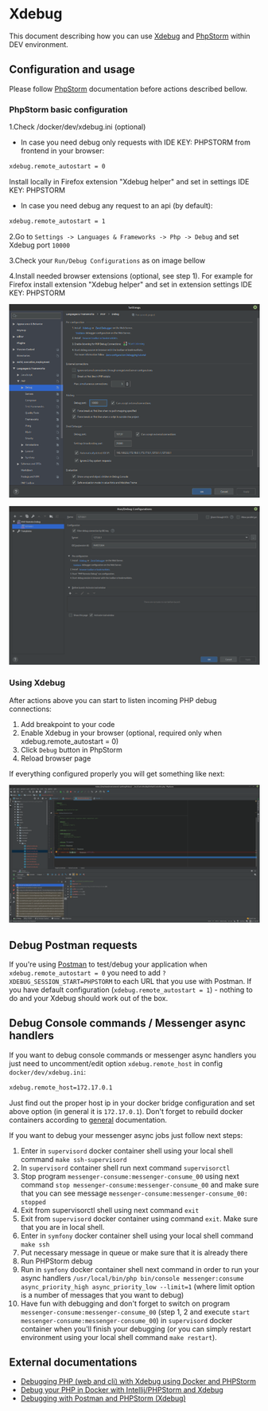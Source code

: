 # Xdebug
This document describing how you can use [Xdebug](https://xdebug.org/) and [PhpStorm](https://www.jetbrains.com/phpstorm/) within DEV environment.

## Configuration and usage
Please follow [PhpStorm](phpstorm.md) documentation before actions described bellow.

### PhpStorm basic configuration
1.Check /docker/dev/xdebug.ini (optional)

- In case you need debug only requests with IDE KEY: PHPSTORM from frontend in your browser:
```bash
xdebug.remote_autostart = 0
```
Install locally in Firefox extension "Xdebug helper" and set in settings IDE KEY: PHPSTORM

- In case you need debug any request to an api (by default):
```bash
xdebug.remote_autostart = 1
```

2.Go to `Settings -> Languages & Frameworks -> Php -> Debug` and set Xdebug port `10000`

3.Check your `Run/Debug Configurations` as on image bellow

4.Install needed browser extensions (optional, see step 1). For example for Firefox install extension "Xdebug helper" and set in extension settings IDE KEY: PHPSTORM

![Basic configuration](images/xdebug_01.png)

![Basic configuration](images/phpstorm_05.png)

### Using Xdebug
After actions above you can start to listen incoming PHP debug connections:

1. Add breakpoint to your code
2. Enable Xdebug in your browser (optional, required only when xdebug.remote_autostart = 0)
3. Click `Debug` button in PhpStorm
4. Reload browser page

If everything configured properly you will get something like next:

![Using Xdebug](images/xdebug_02.png)

## Debug Postman requests
If you're using [Postman](https://www.getpostman.com/) to test/debug your application when `xdebug.remote_autostart = 0` you need to add `?XDEBUG_SESSION_START=PHPSTORM` to each URL
that you use with Postman. If you have default configuration (`xdebug.remote_autostart = 1`) - nothing to do and your Xdebug should work out of the box.

## Debug Console commands / Messenger async handlers
If you want to debug console commands or messenger async handlers you just need to uncomment/edit option `xdebug.remote_host` in config `docker/dev/xdebug.ini`:
```bash
xdebug.remote_host=172.17.0.1
```
Just find out the proper host ip in your docker bridge configuration and set above option (in general it is `172.17.0.1`).
Don't forget to rebuild docker containers according to [general](../readme.md) documentation.

If you want to debug your messenger async jobs just follow next steps:

1. Enter in `supervisord` docker container shell using your local shell command `make ssh-supervisord`
2. In `supervisord` container shell run next command `supervisorctl`
3. Stop program `messenger-consume:messenger-consume_00` using next command `stop messenger-consume:messenger-consume_00` and make sure that you can see message `messenger-consume:messenger-consume_00: stopped`
4. Exit from supervisorctl shell using next command `exit`
5. Exit from `supervisord` docker container using command `exit`. Make sure that you are in local shell.
6. Enter in `symfony` docker container shell using your local shell command `make ssh`
7. Put necessary message in queue or make sure that it is already there
8. Run PHPStorm debug
9. Run in `symfony` docker container shell next command in order to run your async handlers `/usr/local/bin/php bin/console messenger:consume async_priority_high async_priority_low --limit=1` (where limit option is a number of messages that you want to debug)
10. Have fun with debugging and don't forget to switch on program `messenger-consume:messenger-consume_00` (step 1, 2 and execute `start messenger-consume:messenger-consume_00`) in `supervisord` docker container when you'll finish your debugging (or you can simply restart environment using your local shell command `make restart`).

## External documentations
* [Debugging PHP (web and cli) with Xdebug using Docker and PHPStorm](https://thecodingmachine.io/configuring-xdebug-phpstorm-docker)
* [Debug your PHP in Docker with Intellij/PHPStorm and Xdebug](https://gist.github.com/jehaby/61a89b15571b4bceee2417106e80240d)
* [Debugging with Postman and PHPStorm (Xdebug)](https://www.thinkbean.com/drupal-development-blog/debugging-postman-and-phpstorm-xdebug)
